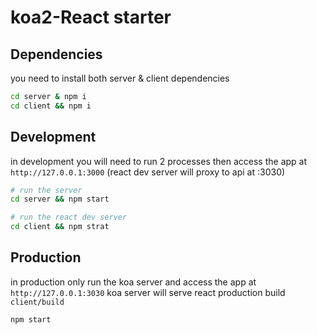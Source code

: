 # koa2-React starter 

## Dependencies
you need to install both server & client dependencies 
```bash
cd server & npm i
cd client && npm i 
```
## Development
in development you will need to run 2 processes then access the app at `http://127.0.0.1:3000` (react dev server will proxy to api at :3030)
```bash
# run the server
cd server && npm start

# run the react dev server
cd client && npm strat
```

## Production
in production only run the koa server and access the app at `http://127.0.0.1:3030` koa server will serve react production build `client/build`
```bash
npm start
```